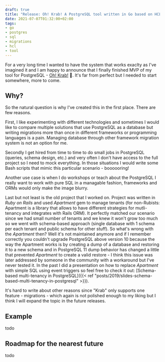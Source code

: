 ```yaml
---
draft: true
title: "Release: Oh! Krab! A PostgreSQL tool written in Go based on HCL"
date: 2021-07-07T01:32:00+02:00
tags:
- go
- postgres
- sql
- migrations
- hcl
- tool
---
```


For a very long time I wanted to have the system that works exaclty as I've imagined it and I am happy to announce that I finally finished MVP of my tool for PostgreSQL - [Oh! Krab!](https://ohkrab.dev) 🦀.
It's far from perfect but I needed to start somewhere, more to come.

## Why?

So the natural question is why I've created this in the first place. There are few reasons.

First, I like experimenting with different technologies and sometimes I would like to compare multiple solutions that use PostgreSQL as a database but writing migrations more than once in different frameworks or programming languages is a pain.
Managing database through other framework migration system is not an option for me.

Secondly I get hired from time to time to do small jobs in PostgreSQL (queries, schema design, etc.) and very often I don't have access to the full project so I need to mock everything.
In those situations I would write some Bash scripts that mimic this particular scenario - boooooring!

Another use case is when I do workshops or teach about the PostgreSQL I really want to work with pure SQL in a managable fashion, frameworks and ORMs would only make the image blurry.

Last but not least is the old project that I worked on. Project was written in *Ruby on Rails* and used *Apartment* gem to manage tenants
(for non-Rubists: Apartment is a library that allows to have different strategies for mutli-tenancy and integrates with Rails ORM).
It perfectly matched our scenario since we had small number of tenants and we knew it won't grow too much so we went with schema-based approach (single database with 1 schema per each tenant and public schema for other stuff).
So what's wrong with the *Apartment* then? Well it's not maintained anymore and if I remember correctly you couldn't upgrade PostgreSQL above version 10 because the way the Apartment works is by creating a dump of a database and restoring it to a new schema
and in PostgreSQL 11 dump behavior has changed a little that prevented *Apartment* to create a valid restore - I think this issue was later addressed by someone in the community with a workaround but I've never tested it.
In the past I did a presentation on how to replace *Apartment* with simple SQL using event triggers so feel free to check it out: [Schema-based multi-tenancy in PostgreSQL]({{< ref "posts/2019/slides-schema-based-multi-tenancy-in-postgresql" >}}).

It's hard to write about other reasons since "Krab" only supports one feature - migrations - which again is not polished enough to my liking but I think I will expand the topic in the future releases.


## Example

todo

## Roadmap for the nearest future

todo


